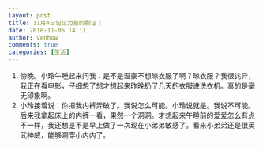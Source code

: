 ```yaml
---
layout: post
title: 11月4日记忆力差的例证？
date: 2018-11-05 14:11
author: venhow
comments: true
categories: [生活]
---
```

<ol>
    <li>傍晚。小玲午睡起来问我：是不是温豪不想晾衣服了啊？晾衣服？我很诧异，我正在看电影，仔细想了想才想起来昨晚扔了几天的衣服进洗衣机。真的是毫无印象啊。</li>
    <li>小玲接着说：你把我内裤弄破了。我说怎么可能。小玲说就是。我说不可能。后来我拿起床上的内裤一看，果然一个洞洞。才想起来午睡前的爱爱怎么有点不一样，我还想是不是早上做了一次现在小弟弟敏感了。看来小弟弟还是很英武神威，能够洞穿小内内了。</li>
</ol>
